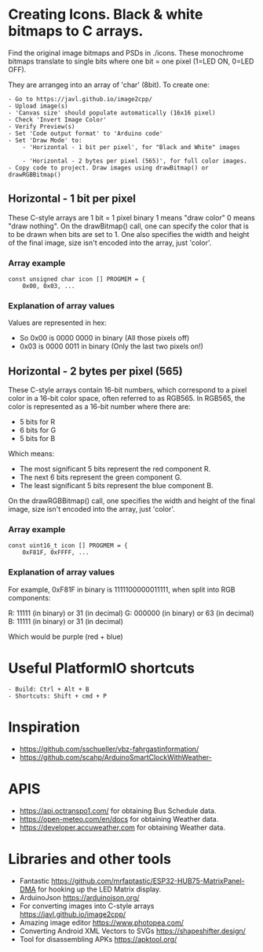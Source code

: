 # Creating Icons. Black & white bitmaps to C arrays.
Find the original image bitmaps and PSDs in ./icons. These monochrome bitmaps translate to single bits where one bit = one pixel (1=LED ON, 0=LED OFF).

They are arrangeg into an array of 'char' (8bit). To create one:

    - Go to https://javl.github.io/image2cpp/
    - Upload image(s)
    - 'Canvas size' should populate automatically (16x16 pixel)
    - Check 'Invert Image Color'
    - Verify Preview(s)
    - Set 'Code output format' to 'Arduino code'
    - Set 'Draw Mode' to:
        - 'Horizontal - 1 bit per pixel', for "Black and White" images
            
        - 'Horizontal - 2 bytes per pixel (565)', for full color images.
    - Copy code to project. Draw images using drawBitmap() or drawRGBBitmap()

## Horizontal - 1 bit per pixel

These C-style arrays are 1 bit = 1 pixel binary 1 means "draw color" 0 means "draw nothing".
On the drawBitmap() call, one can specify the color that is to be drawn when bits are set to 1. One also specifies the width and height of the final image, size isn't encoded into the array, just 'color'.

### Array example

```
const unsigned char icon [] PROGMEM = {
	0x00, 0x03, ...

```

### Explanation of array values 

Values are represented in hex: 

 - So 0x00 is 0000 0000 in binary (All those pixels off)
 - 0x03 is 0000 0011 in binary (Only the last two pixels on!)


## Horizontal - 2 bytes per pixel (565)

These C-style arrays contain 16-bit numbers, which correspond to a pixel color in a 16-bit color space, often referred to as RGB565. In RGB565, the color is represented as a 16-bit number where there are:
- 5 bits for R
- 6 bits for G
- 5 bits for B

Which means:

- The most significant 5 bits represent the red component R.
- The next 6 bits represent the green component G.
- The least significant 5 bits represent the blue component B.

On the drawRGBBitmap() call, one specifies the width and height of the final image, size isn't encoded into the array, just 'color'.

### Array example

```
const uint16_t icon [] PROGMEM = {
	0xF81F, 0xFFFF, ...
```

### Explanation of array values 

For example, 0xF81F in binary is 1111100000011111, when split into RGB components:

R: 11111 (in binary) or 31 (in decimal)
G: 000000 (in binary) or 63 (in decimal)
B: 11111 (in binary) or 31 (in decimal)

Which would be purple (red + blue)




# Useful PlatformIO shortcuts
    - Build: Ctrl + Alt + B
    - Shortcuts: Shift + cmd + P


# Inspiration
- https://github.com/sschueller/vbz-fahrgastinformation/
- https://github.com/scahp/ArduinoSmartClockWithWeather-


# APIS
- https://api.octranspo1.com/ for obtaining Bus Schedule data.
- https://open-meteo.com/en/docs for obtaining Weather data.
- https://developer.accuweather.com for obtaining Weather data.

# Libraries and other tools
- Fantastic https://github.com/mrfaptastic/ESP32-HUB75-MatrixPanel-DMA for hooking up the LED Matrix display.
- ArduinoJson https://arduinojson.org/
- For converting images into C-style arrays https://javl.github.io/image2cpp/
- Amazing image editor https://www.photopea.com/
- Converting Android XML Vectors to SVGs https://shapeshifter.design/
- Tool for disassembling APKs https://apktool.org/